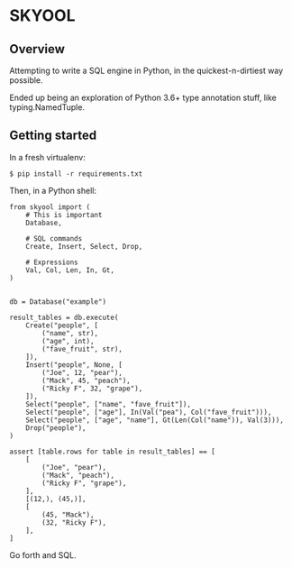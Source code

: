 
# SKYOOL


## Overview

Attempting to write a SQL engine in Python, in the quickest-n-dirtiest way possible.

Ended up being an exploration of Python 3.6+ type annotation stuff, like typing.NamedTuple.


## Getting started

In a fresh virtualenv:

    $ pip install -r requirements.txt

Then, in a Python shell:

    from skyool import (
        # This is important
        Database,

        # SQL commands
        Create, Insert, Select, Drop,

        # Expressions
        Val, Col, Len, In, Gt,
    )


    db = Database("example")

    result_tables = db.execute(
        Create("people", [
            ("name", str),
            ("age", int),
            ("fave_fruit", str),
        ]),
        Insert("people", None, [
            ("Joe", 12, "pear"),
            ("Mack", 45, "peach"),
            ("Ricky F", 32, "grape"),
        ]),
        Select("people", ["name", "fave_fruit"]),
        Select("people", ["age"], In(Val("pea"), Col("fave_fruit"))),
        Select("people", ["age", "name"], Gt(Len(Col("name")), Val(3))),
        Drop("people"),
    )

    assert [table.rows for table in result_tables] == [
        [
            ("Joe", "pear"),
            ("Mack", "peach"),
            ("Ricky F", "grape"),
        ],
        [(12,), (45,)],
        [
            (45, "Mack"),
            (32, "Ricky F"),
        ],
    ]

Go forth and SQL.
